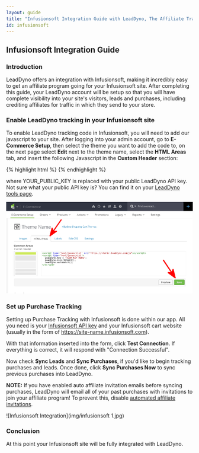 ```yaml
---
layout: guide
title: "Infusionsoft Integration Guide with LeadDyno, The Affiliate Tracking Software & Online Marketing System"
id: infusionsoft
---
```


## Infusionsoft Integration Guide

### Introduction

LeadDyno offers an integration with Infusionsoft, making it incredibly easy to get an affiliate program going for
your Infusionsoft site. After completing this guide, your LeadDyno account will be setup so that you will have complete
visibility into your site's visitors, leads and purchases, including crediting affiliates for traffic in which they
send to your store.

### Enable LeadDyno tracking in your Infusionsoft site ###

To enable LeadDyno tracking code in Infusionsoft, you will need to add our javascript
to your site.  After logging into your admin account, go to **E-Commerce Setup**, then select the theme you want to add the code to, on the next page select **Edit** next to the theme name, select the **HTML Areas** tab, and insert the following Javascript in the **Custom Header** section:

{% highlight html %}
    <script type="text/javascript" src="https://static.leaddyno.com/js"></script>
    <script>
      LeadDyno.key = "YOUR_PUBLIC_KEY";
      LeadDyno.recordVisit();
      LeadDyno.autoWatch();
    </script>
{% endhighlight %}

where YOUR_PUBLIC_KEY is replaced with your public LeadDyno API key. Not sure what your public API key is? You can find it on your [LeadDyno tools page](https://app.leaddyno.com/tools).

![Infusionsoft Code Insertion](img/infusionsoft_code.png)

### Set up Purchase Tracking ###

Setting up Purchase Tracking with Infusionsoft is done within our app. All you need is your [Infusionsoft API key](http://ug.infusionsoft.com/article/AA-00442/0/Infusionsoft-API-Key.html) and your Infusionsoft cart website (usually in the form of https://site-name.infusionsoft.com).

With that information inserted into the form, click **Test Connection**. If everything is correct, it will respond with "Connection Successful".

Now check **Sync Leads** and **Sync Purchases**, if you'd like to begin tracking purchases and leads. Once done, click **Sync Purchases Now** to sync previous purchases into LeadDyno.

**NOTE:** If you have enabled auto affiliate invitation emails before syncing purchases, LeadDyno will email all of your past purchases with invitations to join your affiliate program! To prevent this, disable [automated affiliate invitations](https://app.leaddyno.com/affiliate_emails/viral).

![Infusionsoft Integration](img/infusionsoft 1.jpg)

### Conclusion ###

At this point your Infusionsoft site will be fully integrated with LeadDyno.

